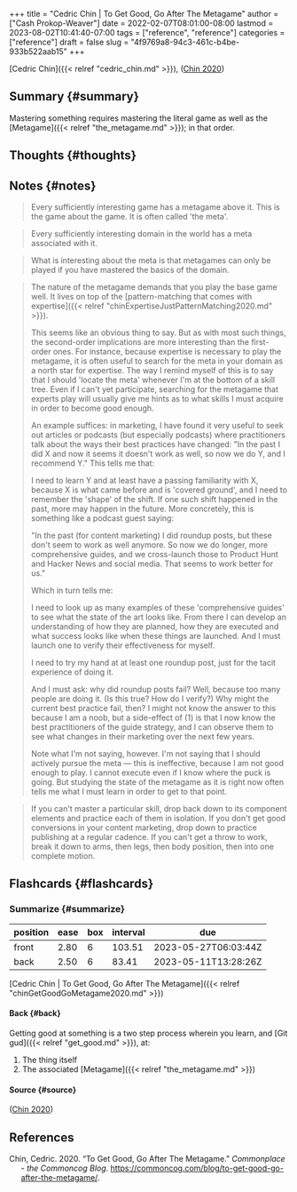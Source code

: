 +++
title = "Cedric Chin | To Get Good, Go After The Metagame"
author = ["Cash Prokop-Weaver"]
date = 2022-02-07T08:01:00-08:00
lastmod = 2023-08-02T10:41:40-07:00
tags = ["reference", "reference"]
categories = ["reference"]
draft = false
slug = "4f9769a8-94c3-461c-b4be-933b522aab15"
+++

[Cedric Chin]({{< relref "cedric_chin.md" >}}), (<a href="#citeproc_bib_item_1">Chin 2020</a>)


## Summary {#summary}

Mastering something requires mastering the literal game as well as the [Metagame]({{< relref "the_metagame.md" >}}); in that order.


## Thoughts {#thoughts}


## Notes {#notes}

> Every sufficiently interesting game has a metagame above it. This is the game about the game. It is often called 'the meta'.

<!--quoteend-->

> Every sufficiently interesting domain in the world has a meta associated with it.

<!--quoteend-->

> What is interesting about the meta is that metagames can only be played if you have mastered the basics of the domain.

<!--quoteend-->

> The nature of the metagame demands that you play the base game well. It lives on top of the [pattern-matching that comes with expertise]({{< relref "chinExpertiseJustPatternMatching2020.md" >}}).
>
> This seems like an obvious thing to say. But as with most such things, the second-order implications are more interesting than the first-order ones. For instance, because expertise is necessary to play the metagame, it is often useful to search for the meta in your domain as a north star for expertise. The way I remind myself of this is to say that I should 'locate the meta' whenever I'm at the bottom of a skill tree. Even if I can't yet participate, searching for the metagame that experts play will usually give me hints as to what skills I must acquire in order to become good enough.
>
> An example suffices: in marketing, I have found it very useful to seek out articles or podcasts (but especially podcasts) where practitioners talk about the ways their best practices have changed: "In the past I did X and now it seems it doesn't work as well, so now we do Y, and I recommend Y." This tells me that:
>
> I need to learn Y and at least have a passing familiarity with X, because X is what came before and is 'covered ground', and I need to remember the 'shape' of the shift. If one such shift happened in the past, more may happen in the future. More concretely, this is something like a podcast guest saying:
>
> "In the past (for content marketing) I did roundup posts, but these don't seem to work as well anymore. So now we do longer, more comprehensive guides, and we cross-launch those to Product Hunt and Hacker News and social media. That seems to work better for us."
>
> Which in turn tells me:
>
> I need to look up as many examples of these 'comprehensive guides' to see what the state of the art looks like. From there I can develop an understanding of how they are planned, how they are executed and what success looks like when these things are launched. And I must launch one to verify their effectiveness for myself.
>
> I need to try my hand at at least one roundup post, just for the tacit experience of doing it.
>
> And I must ask: why did roundup posts fail? Well, because too many people are doing it. (Is this true? How do I verify?) Why might the current best practice fail, then? I might not know the answer to this because I am a noob, but a side-effect of (1) is that I now know the best practitioners of the guide strategy, and I can observe them to see what changes in their marketing over the next few years.
>
> Note what I'm not saying, however. I'm not saying that I should actively pursue the meta — this is ineffective, because I am not good enough to play. I cannot execute even if I know where the puck is going. But studying the state of the metagame as it is right now often tells me what I must learn in order to get to that point.

<!--quoteend-->

> If you can't master a particular skill, drop back down to its component elements and practice each of them in isolation. If you don't get good conversions in your content marketing, drop down to practice publishing at a regular cadence. If you can't get a throw to work, break it down to arms, then legs, then body position, then into one complete motion.


## Flashcards {#flashcards}


### Summarize {#summarize}

| position | ease | box | interval | due                  |
|----------|------|-----|----------|----------------------|
| front    | 2.80 | 6   | 103.51   | 2023-05-27T06:03:44Z |
| back     | 2.50 | 6   | 83.41    | 2023-05-11T13:28:26Z |

[Cedric Chin | To Get Good, Go After The Metagame]({{< relref "chinGetGoodGoMetagame2020.md" >}})


#### Back {#back}

Getting good at something is a two step process wherein you learn, and [Git gud]({{< relref "get_good.md" >}}), at:

1.  The thing itself
2.  The associated [Metagame]({{< relref "the_metagame.md" >}})


#### Source {#source}

(<a href="#citeproc_bib_item_1">Chin 2020</a>)

## References

<style>.csl-entry{text-indent: -1.5em; margin-left: 1.5em;}</style><div class="csl-bib-body">
  <div class="csl-entry"><a id="citeproc_bib_item_1"></a>Chin, Cedric. 2020. “To Get Good, Go After The Metagame.” <i>Commonplace - the Commoncog Blog</i>. <a href="https://commoncog.com/blog/to-get-good-go-after-the-metagame/">https://commoncog.com/blog/to-get-good-go-after-the-metagame/</a>.</div>
</div>
